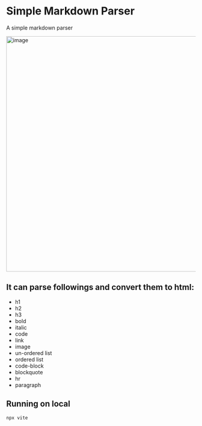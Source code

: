 # Simple Markdown Parser

A simple markdown parser

<img width="1283" height="626" alt="image" src="https://github.com/user-attachments/assets/26bff405-0331-477a-9441-cbcf0679996e" />


## It can parse followings and convert them to html:
- h1
- h2
- h3
- bold
- italic
- code
- link
- image
- un-ordered list
- ordered list
- code-block
- blockquote
- hr
- paragraph


## Running on local

```sh
npx vite
```